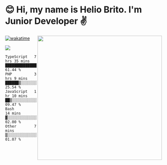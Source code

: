  # 😊 Hi, my name is Helio Brito. I'm Junior Developer ✌️

<img src="https://github-readme-stats.vercel.app/api?username=helioh3&show_icons=true&count_private=true&theme=gruvbox" min-width="400px" max-width="400px" width="400px" align="right" />

[![wakatime](https://wakatime.com/badge/user/ce1da5e2-69aa-40b1-a2f3-97124b30e813.svg)](https://wakatime.com/@ce1da5e2-69aa-40b1-a2f3-97124b30e813)

<p align="left">
  <a href="https://t.me/helioh3" target="_blank" rel="noopener noreferrer" alt="Telegram">
  <img src="https://img.shields.io/badge/Telegram-2CA5E0?style=for-the-badge&logo=telegram&logoColor=white" /></a>
</p>

<!--START_SECTION:waka-->
```text
TypeScript   7 hrs 35 mins   ███████████████▒░░░░░░░░░   61.44 % 
PHP          3 hrs 9 mins    ██████▒░░░░░░░░░░░░░░░░░░   25.54 % 
JavaScript   1 hr 10 mins    ██▒░░░░░░░░░░░░░░░░░░░░░░   09.47 % 
Bash         14 mins         ▓░░░░░░░░░░░░░░░░░░░░░░░░   02.00 % 
Other        7 mins          ▒░░░░░░░░░░░░░░░░░░░░░░░░   01.07 % 
```
<!--END_SECTION:waka-->
